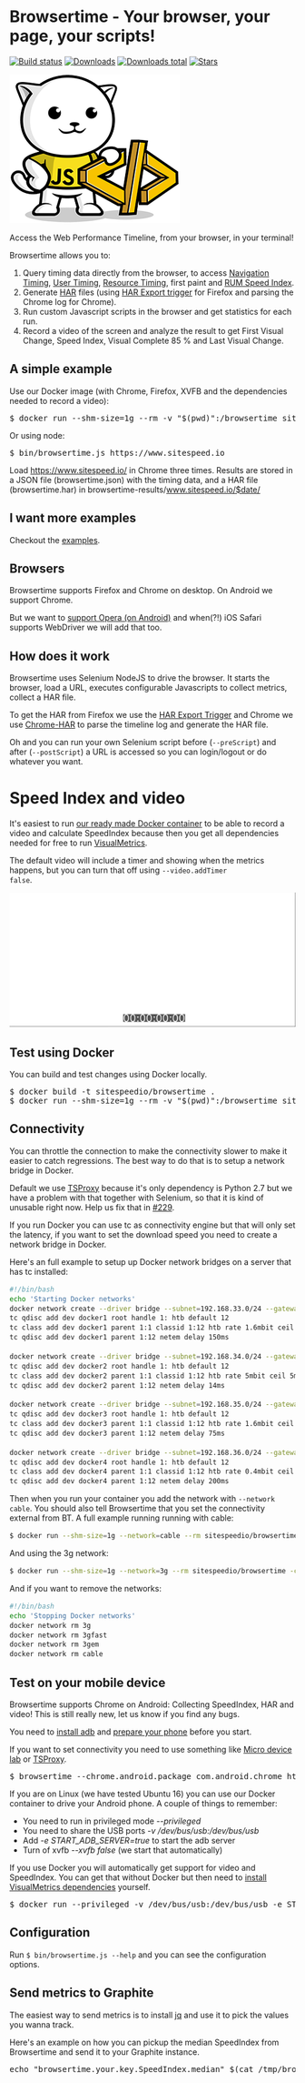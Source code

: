 # Browsertime - Your browser, your page, your scripts!
[![Build status][travis-image]][travis-url]
[![Downloads][downloads-image]][downloads-url]
[![Downloads total][downloads-total-image]][downloads-url]
[![Stars][stars-image]][stars-url]

![Browsertime](browsertime.png)

Access the Web Performance Timeline, from your browser, in your terminal!

Browsertime allows you to:
 1. Query timing data directly from the browser, to access [Navigation Timing](http://kaaes.github.io/timing/info.html), [User Timing](http://www.html5rocks.com/en/tutorials/webperformance/usertiming/),
[Resource Timing](http://www.w3.org/TR/resource-timing/), first paint and [RUM Speed Index](https://github.com/WPO-Foundation/RUM-SpeedIndex).
 1. Generate [HAR](http://www.softwareishard.com/blog/har-12-spec/) files (using [HAR Export trigger](https://github.com/firebug/har-export-trigger) for Firefox and parsing the Chrome log for Chrome).
 1. Run custom Javascript scripts in the browser and get statistics for each run.
 1. Record a video of the screen and analyze the result to get First Visual Change, Speed Index, Visual Complete 85 % and Last Visual Change.

## A simple example

Use our Docker image (with Chrome, Firefox, XVFB and the dependencies needed to record a video):
<pre>
$ docker run --shm-size=1g --rm -v "$(pwd)":/browsertime sitespeedio/browsertime https://www.sitespeed.io/
</pre>

Or using node:
<pre>
$ bin/browsertime.js https://www.sitespeed.io
</pre>

Load https://www.sitespeed.io/ in Chrome three times. Results are stored in a JSON file (browsertime.json) with the timing data, and a HAR file (browsertime.har) in browsertime-results/www.sitespeed.io/$date/

## I want more examples
Checkout the [examples](docs/examples/README.md).

## Browsers
Browsertime supports Firefox and Chrome on desktop. On Android we support Chrome.

But we want to [support Opera (on Android)](https://github.com/tobli/browsertime/issues/150)  and when(?!) iOS Safari supports WebDriver we will add that too.

## How does it work
Browsertime uses Selenium NodeJS to drive the browser. It starts the browser, load a URL, executes configurable Javascripts to collect metrics, collect a HAR file.

To get the HAR from Firefox we use the [HAR Export Trigger](https://github.com/firebug/har-export-trigger) and Chrome we use [Chrome-HAR](https://github.com/sitespeedio/chrome-har) to parse the timeline log and generate the HAR file.

Oh and you can run your own Selenium script before (<code>--preScript</code>) and after (<code>--postScript</code>) a URL is accessed so you can login/logout or do whatever you want.

# Speed Index and video
It's easiest to run [our ready made Docker container](https://hub.docker.com/r/sitespeedio/browsertime/) to be able to record a video and calculate SpeedIndex because then you get all dependencies needed for free to run [VisualMetrics](https://github.com/WPO-Foundation/visualmetrics).

The default video will include a timer and showing when the metrics happens, but you can turn that off using <code>--video.addTimer false</code>.

<img src="https://raw.githubusercontent.com/sitespeedio/sitespeed.io/master/docs/img/video-example.gif">

## Test using Docker
You can build and test changes using Docker locally.

<pre>
$ docker build -t sitespeedio/browsertime .
$ docker run --shm-size=1g --rm -v "$(pwd)":/browsertime sitespeedio/browsertime -n 1 --video --speedIndex https://www.sitespeed.io/
</pre>

## Connectivity

You can throttle the connection to make the connectivity slower to make it easier to catch regressions. The best way to do that is to setup a network bridge in Docker.

Default we use [TSProxy](https://github.com/WPO-Foundation/tsproxy) because it's only dependency is Python 2.7 but we have a problem with that together with Selenium, so that it is kind of unusable right now. Help us fix that in [#229](https://github.com/sitespeedio/browsertime/issues/229).

If you run Docker you can use tc as connectivity engine but that will only set the latency, if you want to set the download speed you need to create a network bridge in Docker.

Here's an full example to setup up Docker network bridges on a server that has tc installed:

~~~bash
#!/bin/bash
echo 'Starting Docker networks'
docker network create --driver bridge --subnet=192.168.33.0/24 --gateway=192.168.33.10 --opt "com.docker.network.bridge.name"="docker1" 3g
tc qdisc add dev docker1 root handle 1: htb default 12
tc class add dev docker1 parent 1:1 classid 1:12 htb rate 1.6mbit ceil 1.6mbit
tc qdisc add dev docker1 parent 1:12 netem delay 150ms

docker network create --driver bridge --subnet=192.168.34.0/24 --gateway=192.168.34.10 --opt "com.docker.network.bridge.name"="docker2" cable
tc qdisc add dev docker2 root handle 1: htb default 12
tc class add dev docker2 parent 1:1 classid 1:12 htb rate 5mbit ceil 5mbit
tc qdisc add dev docker2 parent 1:12 netem delay 14ms

docker network create --driver bridge --subnet=192.168.35.0/24 --gateway=192.168.35.10 --opt "com.docker.network.bridge.name"="docker3" 3gfast
tc qdisc add dev docker3 root handle 1: htb default 12
tc class add dev docker3 parent 1:1 classid 1:12 htb rate 1.6mbit ceil 1.6mbit
tc qdisc add dev docker3 parent 1:12 netem delay 75ms

docker network create --driver bridge --subnet=192.168.36.0/24 --gateway=192.168.36.10 --opt "com.docker.network.bridge.name"="docker4" 3gem
tc qdisc add dev docker4 root handle 1: htb default 12
tc class add dev docker4 parent 1:1 classid 1:12 htb rate 0.4mbit ceil 0.4mbit
tc qdisc add dev docker4 parent 1:12 netem delay 200ms
~~~

Then when you run your container you add the network with <code>--network cable</code>. You should also tell Browsertime that you set the connectivity external from BT. A full example running running with cable:

~~~bash
$ docker run --shm-size=1g --network=cable --rm sitespeedio/browsertime -c cable --connectivity.engine external https://www.sitespeed.io/
~~~

And using the 3g network:

~~~bash
$ docker run --shm-size=1g --network=3g --rm sitespeedio/browsertime -c 3g --connectivity.engine external https://www.sitespeed.io/
~~~

And if you want to remove the networks:

~~~bash
#!/bin/bash
echo 'Stopping Docker networks'
docker network rm 3g
docker network rm 3gfast
docker network rm 3gem
docker network rm cable
~~~

## Test on your mobile device
Browsertime supports Chrome on Android: Collecting SpeedIndex, HAR and video! This is still really new, let us know if you find any bugs.

You need to [install adb](https://www.sitespeed.io/documentation/sitespeed.io/mobile-phones/#desktop) and [prepare your phone](https://www.sitespeed.io/documentation/sitespeed.io/mobile-phones/#on-your-phone) before you start.

If you want to set connectivity you need to use something like [Micro device lab](https://github.com/phuedx/micro-device-lab) or [TSProxy](https://github.com/WPO-Foundation/tsproxy).

<pre>
$ browsertime --chrome.android.package com.android.chrome https://www.sitespeed.io --video --speedIndex
</pre>

If you are on Linux (we have tested Ubuntu 16) you can use our Docker container to drive your Android phone. A couple of things to remember:
 * You need to run in privileged mode *--privileged*
 * You need to share the USB ports *-v /dev/bus/usb:/dev/bus/usb*
 * Add *-e START_ADB_SERVER=true* to start the adb server
 * Turn of xvfb *--xvfb false* (we start that automatically)

If you use Docker you will automatically get support for video and SpeedIndex. You can get that without Docker but then need to [install VisualMetrics dependencies](https://github.com/sitespeedio/docker-visualmetrics-deps/blob/master/Dockerfile) yourself.

<pre>
$ docker run --privileged -v /dev/bus/usb:/dev/bus/usb -e START_ADB_SERVER=true --shm-size=1g --rm -v "$(pwd)":/browsertime-results sitespeedio/browsertime -n 1 --chrome.android.package com.android.chrome --xvfb false --speedIndex --video https://en.m.wikipedia.org/wiki/Barack_Obama
</pre>

## Configuration
Run <code>$ bin/browsertime.js --help</code> and you can see the configuration options.

## Send metrics to Graphite
The easiest way to send metrics is to install [jq](https://stedolan.github.io/jq/) and use it to pick the values you wanna track.

Here's an example on how you can pickup the median SpeedIndex from Browsertime and send it to your Graphite instance.
<pre>
echo "browsertime.your.key.SpeedIndex.median" $(cat /tmp/browsertime/browsertime.json | jq .statistics.visualMetrics.SpeedIndex.median) "`date +%s`" | nc -q0 my.graphite.com 2003
</pre>

[travis-image]: https://img.shields.io/travis/sitespeedio/browsertime.svg?style=flat-square
[travis-url]: https://travis-ci.org/sitespeedio/browsertime
[stars-url]: https://github.com/tobli/sitespeedio/stargazers
[stars-image]: https://img.shields.io/github/stars/sitespeedio/browsertime.svg?style=flat-square
[downloads-total-image]: https://img.shields.io/npm/dt/browsertime.svg?style=flat-square
[downloads-image]: https://img.shields.io/npm/dm/browsertime.svg?style=flat-square
[downloads-url]: https://npmjs.org/package/browsertime
